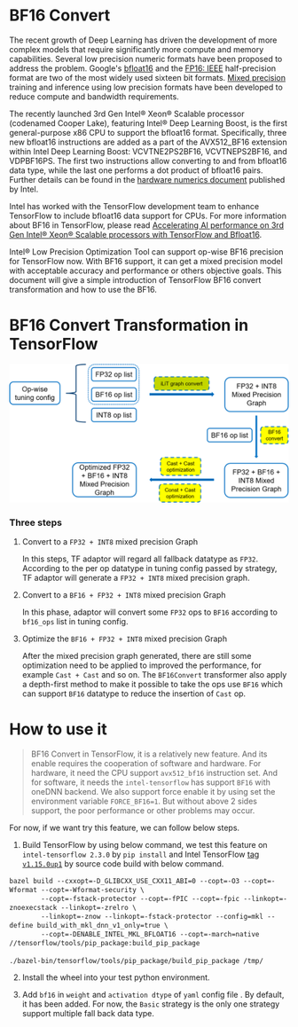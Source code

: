 BF16 Convert
=========================================

The recent growth of Deep Learning has driven the development of more complex models that require significantly more compute and memory capabilities. Several low precision numeric formats have been proposed to address the problem. Google's [bfloat16](https://cloud.google.com/tpu/docs/bfloat16) and the [FP16: IEEE](https://en.wikipedia.org/wiki/Half-precision_floating-point_format) half-precision format are two of the most widely used sixteen bit formats. [Mixed precision](https://arxiv.org/abs/1710.03740) training and inference using low precision formats have been developed to reduce compute and bandwidth requirements.

The recently launched 3rd Gen Intel® Xeon® Scalable processor (codenamed Cooper Lake), featuring Intel® Deep Learning Boost, is the first general-purpose x86 CPU to support the bfloat16 format. Specifically, three new bfloat16 instructions are added as a part of the AVX512_BF16 extension within Intel Deep Learning Boost: VCVTNE2PS2BF16, VCVTNEPS2BF16, and VDPBF16PS. The first two instructions allow converting to and from bfloat16 data type, while the last one performs a dot product of bfloat16 pairs. Further details can be found in the [hardware numerics document](https://software.intel.com/content/www/us/en/develop/download/bfloat16-hardware-numerics-definition.html) published by Intel.

Intel has worked with the TensorFlow development team to enhance TensorFlow to include bfloat16 data support for CPUs. For more information about BF16 in TensorFlow, please read [Accelerating AI performance on 3rd Gen Intel® Xeon® Scalable processors with TensorFlow and Bfloat16](https://blog.tensorflow.org/2020/06/accelerating-ai-performance-on-3rd-gen-processors-with-tensorflow-bfloat16.html).

Intel® Low Precision Optimization Tool can support op-wise BF16 precision for TensorFlow now. With BF16 support, it can get a mixed precision model with acceptable accuracy and performance or others objective goals. This document will give a simple introduction of TensorFlow BF16 convert transformation and how to use the BF16.

# BF16 Convert Transformation in TensorFlow

<div align="left">
  <img src="imgs/bf16_convert_tf.png" width="700px" />
</div>

### Three steps

1. Convert to a `FP32 + INT8` mixed precision Graph

   In this steps, TF adaptor will regard all fallback datatype as `FP32`. According to the per op datatype in tuning config passed by strategy, TF adaptor will generate a `FP32 + INT8` mixed precision graph.

2. Convert to a `BF16 + FP32 + INT8` mixed precision Graph

   In this phase, adaptor will convert some `FP32` ops to `BF16` according to `bf16_ops` list in tuning config.

3. Optimize the `BF16 + FP32 + INT8` mixed precision Graph
   
   After the mixed precision graph generated, there are still some optimization need to be applied to improved the performance, for example `Cast + Cast` and so on. The `BF16Convert` transformer also apply a depth-first method to make it possible to take the ops use `BF16` which can support `BF16` datatype to reduce the insertion of `Cast` op.

# How to use it

> BF16 Convert in TensorFlow, it is a relatively new feature. And its enable requires the cooperation of software and hardware. For hardware, it need the CPU support `avx512_bf16` instruction set. And for software, it needs the `intel-tensorflow` has support `BF16` with oneDNN backend. We also support force enable it by using set the environment variable `FORCE_BF16=1`. But without above 2 sides support, the poor performance or other problems may occur.

 For now, if we want try this feature, we can follow below steps.

1. Build TensorFlow by using below command, we test this feature on `intel-tensorflow 2.3.0` by `pip install` and Intel TensorFlow [tag `v1.15.0up1`](https://github.com/Intel-tensorflow/tensorflow/tree/v1.15.0up1) by source code build with below command.
```shell
bazel build --cxxopt=-D_GLIBCXX_USE_CXX11_ABI=0 --copt=-O3 --copt=-Wformat --copt=-Wformat-security \
        --copt=-fstack-protector --copt=-fPIC --copt=-fpic --linkopt=-znoexecstack --linkopt=-zrelro \
        --linkopt=-znow --linkopt=-fstack-protector --config=mkl --define build_with_mkl_dnn_v1_only=true \
        --copt=-DENABLE_INTEL_MKL_BFLOAT16 --copt=-march=native //tensorflow/tools/pip_package:build_pip_package

./bazel-bin/tensorflow/tools/pip_package/build_pip_package /tmp/
```

2. Install the wheel into your test python environment.

3. Add `bf16` in `weight` and `activation dtype` of `yaml` config file . By default, it has been added. For now, the `Basic` strategy is the only one strategy support multiple fall back data type.
